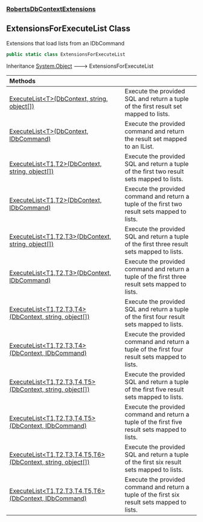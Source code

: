 ### [RobertsDbContextExtensions](RobertsDbContextExtensions 'RobertsDbContextExtensions')
## ExtensionsForExecuteList Class
Extensions that load lists from an IDbCommand
```csharp
public static class ExtensionsForExecuteList
```

Inheritance [System.Object](https://docs.microsoft.com/en-us/dotnet/api/System.Object 'System.Object') &#129106; ExtensionsForExecuteList  

| Methods | |
| :--- | :--- |
| [ExecuteList&lt;T&gt;(DbContext, string, object[])](ExtensionsForExecuteList_ExecuteList_T_(DbContext_string_object__) 'RobertsDbContextExtensions.ExtensionsForExecuteList.ExecuteList&lt;T&gt;(Microsoft.EntityFrameworkCore.DbContext, string, object[])') | Execute the provided SQL and return a tuple of the  first result set mapped to lists.  |
| [ExecuteList&lt;T&gt;(DbContext, IDbCommand)](ExtensionsForExecuteList_ExecuteList_T_(DbContext_IDbCommand) 'RobertsDbContextExtensions.ExtensionsForExecuteList.ExecuteList&lt;T&gt;(Microsoft.EntityFrameworkCore.DbContext, System.Data.IDbCommand)') | Execute the provided command and return the result set mapped to an IList<T>.  |
| [ExecuteList&lt;T1,T2&gt;(DbContext, string, object[])](ExtensionsForExecuteList_ExecuteList_T1_T2_(DbContext_string_object__) 'RobertsDbContextExtensions.ExtensionsForExecuteList.ExecuteList&lt;T1,T2&gt;(Microsoft.EntityFrameworkCore.DbContext, string, object[])') | Execute the provided SQL and return a tuple of the  first two result sets mapped to lists.  |
| [ExecuteList&lt;T1,T2&gt;(DbContext, IDbCommand)](ExtensionsForExecuteList_ExecuteList_T1_T2_(DbContext_IDbCommand) 'RobertsDbContextExtensions.ExtensionsForExecuteList.ExecuteList&lt;T1,T2&gt;(Microsoft.EntityFrameworkCore.DbContext, System.Data.IDbCommand)') | Execute the provided command and return a tuple of the  first two result sets mapped to lists.  |
| [ExecuteList&lt;T1,T2,T3&gt;(DbContext, string, object[])](ExtensionsForExecuteList_ExecuteList_T1_T2_T3_(DbContext_string_object__) 'RobertsDbContextExtensions.ExtensionsForExecuteList.ExecuteList&lt;T1,T2,T3&gt;(Microsoft.EntityFrameworkCore.DbContext, string, object[])') | Execute the provided SQL and return a tuple of the  first three result sets mapped to lists.  |
| [ExecuteList&lt;T1,T2,T3&gt;(DbContext, IDbCommand)](ExtensionsForExecuteList_ExecuteList_T1_T2_T3_(DbContext_IDbCommand) 'RobertsDbContextExtensions.ExtensionsForExecuteList.ExecuteList&lt;T1,T2,T3&gt;(Microsoft.EntityFrameworkCore.DbContext, System.Data.IDbCommand)') | Execute the provided command and return a tuple of the  first three result sets mapped to lists.  |
| [ExecuteList&lt;T1,T2,T3,T4&gt;(DbContext, string, object[])](ExtensionsForExecuteList_ExecuteList_T1_T2_T3_T4_(DbContext_string_object__) 'RobertsDbContextExtensions.ExtensionsForExecuteList.ExecuteList&lt;T1,T2,T3,T4&gt;(Microsoft.EntityFrameworkCore.DbContext, string, object[])') | Execute the provided SQL and return a tuple of the  first four result sets mapped to lists.  |
| [ExecuteList&lt;T1,T2,T3,T4&gt;(DbContext, IDbCommand)](ExtensionsForExecuteList_ExecuteList_T1_T2_T3_T4_(DbContext_IDbCommand) 'RobertsDbContextExtensions.ExtensionsForExecuteList.ExecuteList&lt;T1,T2,T3,T4&gt;(Microsoft.EntityFrameworkCore.DbContext, System.Data.IDbCommand)') | Execute the provided command and return a tuple of the  first four result sets mapped to lists.  |
| [ExecuteList&lt;T1,T2,T3,T4,T5&gt;(DbContext, string, object[])](ExtensionsForExecuteList_ExecuteList_T1_T2_T3_T4_T5_(DbContext_string_object__) 'RobertsDbContextExtensions.ExtensionsForExecuteList.ExecuteList&lt;T1,T2,T3,T4,T5&gt;(Microsoft.EntityFrameworkCore.DbContext, string, object[])') | Execute the provided SQL and return a tuple of the  first five result sets mapped to lists.  |
| [ExecuteList&lt;T1,T2,T3,T4,T5&gt;(DbContext, IDbCommand)](ExtensionsForExecuteList_ExecuteList_T1_T2_T3_T4_T5_(DbContext_IDbCommand) 'RobertsDbContextExtensions.ExtensionsForExecuteList.ExecuteList&lt;T1,T2,T3,T4,T5&gt;(Microsoft.EntityFrameworkCore.DbContext, System.Data.IDbCommand)') | Execute the provided command and return a tuple of the  first five result sets mapped to lists.  |
| [ExecuteList&lt;T1,T2,T3,T4,T5,T6&gt;(DbContext, string, object[])](ExtensionsForExecuteList_ExecuteList_T1_T2_T3_T4_T5_T6_(DbContext_string_object__) 'RobertsDbContextExtensions.ExtensionsForExecuteList.ExecuteList&lt;T1,T2,T3,T4,T5,T6&gt;(Microsoft.EntityFrameworkCore.DbContext, string, object[])') | Execute the provided SQL and return a tuple of the  first six result sets mapped to lists.  |
| [ExecuteList&lt;T1,T2,T3,T4,T5,T6&gt;(DbContext, IDbCommand)](ExtensionsForExecuteList_ExecuteList_T1_T2_T3_T4_T5_T6_(DbContext_IDbCommand) 'RobertsDbContextExtensions.ExtensionsForExecuteList.ExecuteList&lt;T1,T2,T3,T4,T5,T6&gt;(Microsoft.EntityFrameworkCore.DbContext, System.Data.IDbCommand)') | Execute the provided command and return a tuple of the  first six result sets mapped to lists.  |
